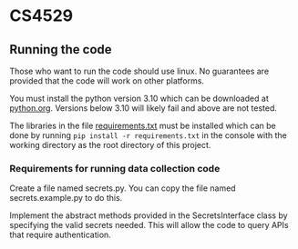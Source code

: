 # CS4529

## Running the code

Those who want to run the code should use linux. No guarantees are provided that the code will work on other platforms.

You must install the python version 3.10 which can be downloaded at [python.org](https://www.python.org/downloads/). Versions below 3.10 will likely fail and above are not tested.

The libraries in the file [requirements.txt](requirements.txt) must be installed which can be done by running ```pip install -r requirements.txt``` in the console with the working directory as the root directory of this project.

### Requirements for running data collection code
Create a file named secrets.py. You can copy the file named secrets.example.py to do this.

Implement the abstract methods provided in the SecretsInterface class by specifying the valid
secrets needed. This will allow the code to query APIs that require authentication.
